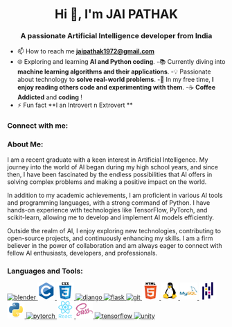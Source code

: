 <h1 align="center">Hi 👋, I'm JAI PATHAK</h1>
<h3 align="center">A passionate Artificial Intelligence developer from India</h3>

- 📫 How to reach me **jaipathak1972@gmail.com**
- 🌐 Exploring and learning **AI and Python coding**.
-📚 Currently diving into **machine learning algorithms and their applications**.
-💡 Passionate about technology to **solve real-world problems**.
-🎸 In my free time, **I enjoy reading others code and experimenting with them**.
-☕ **Coffee Addicted** and **coding** !
- ⚡ Fun fact **I an Introvert n Extrovert **

<h3 align="left">Connect with me:</h3>
<p align="left">
<!-- Add your social links here -->
</p>
<div class="about-me">
      <h3>About Me:</h3>
      <p>
        I am a recent graduate with a keen interest in Artificial Intelligence. My journey into the world of AI began during my high school years, and since then, I have been fascinated by the endless possibilities that AI offers in solving complex problems and making a positive impact on the world.
      </p>
      <p>
        In addition to my academic achievements, I am proficient in various AI tools and programming languages, with a strong command of Python. I have hands-on experience with technologies like TensorFlow, PyTorch, and scikit-learn, allowing me to develop and implement AI models efficiently.
      </p>
      <p>
        Outside the realm of AI, I enjoy exploring new technologies, contributing to open-source projects, and continuously enhancing my skills. I am a firm believer in the power of collaboration and am always eager to connect with fellow AI enthusiasts, developers, and professionals.
      </p>
</div>

<h3 align="left">Languages and Tools:</h3>
<p align="left"> 
  <a href="https://www.blender.org/" target="_blank" rel="noreferrer"> 
    <img src="https://download.blender.org/branding/community/blender_community_badge_white.svg" alt="blender" width="40" height="40"/> 
  </a> 
  <!-- Blender 4.0.2 is the latest version as of now [^1^][37] -->
  <a href="https://en.cppreference.com/w/" target="_blank" rel="noreferrer"> 
    <img src="https://raw.githubusercontent.com/devicons/devicon/master/icons/c/c-original.svg" alt="c" width="40" height="40"/> 
  </a> 
  <!-- C11 is the latest standard for the C programming language [^2^][8] -->
  <a href="https://www.w3.org/Style/CSS/" target="_blank" rel="noreferrer"> 
    <img src="https://raw.githubusercontent.com/devicons/devicon/master/icons/css3/css3-original-wordmark.svg" alt="css3" width="40" height="40"/> 
  </a> 
  <!-- CSS Snapshot 2023 is the latest version [^3^][36] -->
  <a href="https://www.djangoproject.com/" target="_blank" rel="noreferrer"> 
    <img src="https://cdn.worldvectorlogo.com/logos/django.svg" alt="django" width="40" height="40"/> 
  </a> 
  <!-- Django 5.0.1 is the latest version as of now [^4^][9] -->
  <a href="https://flask.palletsprojects.com/" target="_blank" rel="noreferrer"> 
    <img src="https://www.vectorlogo.zone/logos/pocoo_flask/pocoo_flask-icon.svg" alt="flask" width="40" height="40"/> 
  </a> 
  <!-- Flask 3.0.0 is the latest version as of now [^5^][29] -->
  <a href="https://git-scm.com/" target="_blank" rel="noreferrer"> 
    <img src="https://www.vectorlogo.zone/logos/git-scm/git-scm-icon.svg" alt="git" width="40" height="40"/> 
  </a> 
  <!-- Git 2.43.0 is the latest version as of now [^6^][1] -->
  <a href="https://www.w3.org/html/" target="_blank" rel="noreferrer"> 
    <img src="https://raw.githubusercontent.com/devicons/devicon/master/icons/html5/html5-original-wordmark.svg" alt="html5" width="40" height="40"/> 
  </a> 
  <!-- HTML5 is the latest version [^7^][22] -->
  <a href="https://www.linux.org/" target="_blank" rel="noreferrer"> 
    <img src="https://raw.githubusercontent.com/devicons/devicon/master/icons/linux/linux-original.svg" alt="linux" width="40" height="40"/> 
  </a> 
  <!-- Linux has many distributions, you can choose the one that fits your needs [^8^][13] -->
  <a href="https://www.mysql.com/" target="_blank" rel="noreferrer"> 
    <img src="https://raw.githubusercontent.com/devicons/devicon/master/icons/mysql/mysql-original-wordmark.svg" alt="mysql" width="40" height="40"/> 
  </a> 
  <!-- MySQL 8.2.0 is the latest version as of now [^9^][15] -->
  <a href="https://pandas.pydata.org/" target="_blank" rel="noreferrer"> 
    <img src="https://raw.githubusercontent.com/devicons/devicon/2ae2a900d2f041da66e950e4d48052658d850630/icons/pandas/pandas-original.svg" alt="pandas" width="40" height="40"/> 
  </a> 
  <!-- Pandas 2.1.4 is the latest version as of now [^10^][26] -->
  <a href="https://www.python.org" target="_blank" rel="noreferrer"> 
    <img src="https://raw.githubusercontent.com/devicons/devicon/master/icons/python/python-original.svg" alt="python" width="40" height="40"/> 
  </a> 
  <!-- Python's latest version is 3.10.1 -->
  <a href="https://pytorch.org/" target="_blank" rel="noreferrer"> 
    <img src="https://www.vectorlogo.zone/logos/pytorch/pytorch-icon.svg" alt="pytorch" width="40" height="40"/> 
  </a> 
  <!-- PyTorch's latest version is 1.10.0 -->
  <a href="https://reactjs.org/" target="_blank" rel="noreferrer"> 
    <img src="https://raw.githubusercontent.com/devicons/devicon/master/icons/react/react-original-wordmark.svg" alt="react" width="40" height="40"/> 
  </a> 
  <!-- React's latest version is 17.0.2 -->
  <a href="https://sass-lang.com" target="_blank" rel="noreferrer"> 
    <img src="https://raw.githubusercontent.com/devicons/devicon/master/icons/sass/sass-original.svg" alt="sass" width="40" height="40"/> 
  </a> 
  <!-- Sass's latest version is 1.32.13 -->
  <a href="https://www.tensorflow.org" target="_blank" rel="noreferrer"> 
    <img src="https://www.vectorlogo.zone/logos/tensorflow/tensorflow-icon.svg" alt="tensorflow" width="40" height="40"/> 
  </a> 
  <!-- TensorFlow's latest version is 2.7.0 -->
  <a href="https://unity.com/" target="_blank" rel="noreferrer"> 
    <img src="https://www.vectorlogo.zone/logos/unity3d/unity3d-icon.svg" alt="unity" width="40" height="40"/> 
  </a> 
  <!-- Unity's latest version is 2021.2.7f1 -->
</p>
